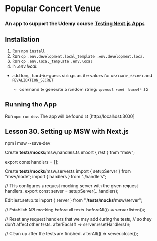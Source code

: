 # Popular Concert Venue

### An app to support the Udemy course [Testing Next.js Apps](https://www.udemy.com/course/nextjs-testing/)

## Installation

1. Run `npm install`
1. Run `cp .env.development.local_template .env.development.local`
1. Run `cp .env.local_template .env.local`
1. In _.env.local_:

- add long, hard-to-guess strings as the values for `NEXTAUTH_SECRET` and `REVALIDATION_SECRET`

  - command to generate a random string: `openssl rand -base64 32`

## Running the App

Run `npm run dev`. The app will be found at [http://localhost:3000]

## Lesson 30. Setting up MSW with Next.js

npm i msw --save-dev

Create __tests__/__mocks__/msw/handlers.ts
import { rest } from "msw";

export const handlers = [];

Create __tests__/__mocks__/msw/server.ts
import { setupServer } from "msw/node";
import { handlers } from "./handlers";

// This configures a request mocking server with the given request handlers.
export const server = setupServer(...handlers);

Edit jest.setup.ts
import { server } from "./__tests__/__mocks__/msw/server";

// Establish API mocking before all tests.
beforeAll(() => server.listen());

// Reset any request handlers that we may add during the tests,
// so they don't affect other tests.
afterEach(() => server.resetHandlers());

// Clean up after the tests are finished.
afterAll(() => server.close());
